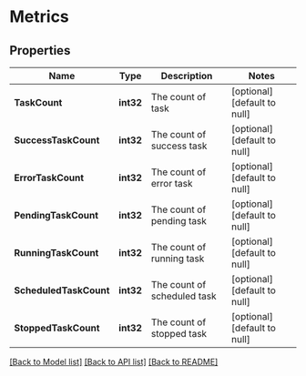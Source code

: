 # Metrics

## Properties
Name | Type | Description | Notes
------------ | ------------- | ------------- | -------------
**TaskCount** | **int32** | The count of task | [optional] [default to null]
**SuccessTaskCount** | **int32** | The count of success task | [optional] [default to null]
**ErrorTaskCount** | **int32** | The count of error task | [optional] [default to null]
**PendingTaskCount** | **int32** | The count of pending task | [optional] [default to null]
**RunningTaskCount** | **int32** | The count of running task | [optional] [default to null]
**ScheduledTaskCount** | **int32** | The count of scheduled task | [optional] [default to null]
**StoppedTaskCount** | **int32** | The count of stopped task | [optional] [default to null]

[[Back to Model list]](../README.md#documentation-for-models) [[Back to API list]](../README.md#documentation-for-api-endpoints) [[Back to README]](../README.md)


